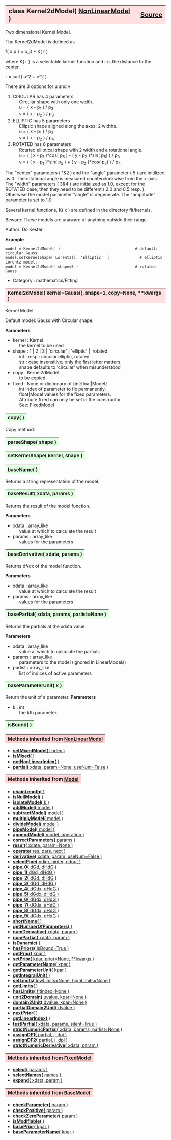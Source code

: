 ---
---
<br><br>

<a name="Kernel2dModel"></a>
<table><thead style="background-color:#FFE0E0; width:100%; font-size:20px"><tr><th style="text-align:left">
<strong>class Kernel2dModel(</strong> <a href="./NonLinearModel.html">NonLinearModel</a> )</th><th style="text-align:right"><a href=https://github.com/dokester/BayesicFitting/blob/master/BayesicFitting/source/Kernel2dModel.py target=_blank>Source</a></th></tr></thead></table>
<p>

Two dimensional Kernel Model.

The Kernel2dModel is defined as

 f( x:p ) = p_0 * K( r )

where K( r ) is a selectable kernel function and r is the distance to the center.

 r = sqrt( u^2 + v^2 ).

There are 3 options for u and v

1. CIRCULAR has 4 parameters<br>
&nbsp;&nbsp;&nbsp;&nbsp; Circular shape with only one width.<br>
&nbsp;&nbsp;&nbsp;&nbsp; u = ( x - p<sub>1</sub> ) / p<sub>3</sub><br>
&nbsp;&nbsp;&nbsp;&nbsp; v = ( x - p<sub>2</sub> ) / p<sub>3</sub><br>
2. ELLIPTIC has 5 parameters<br>
&nbsp;&nbsp;&nbsp;&nbsp; Elliptic shape aligned along the axes; 2 widths.<br>
&nbsp;&nbsp;&nbsp;&nbsp; u = ( x - p<sub>1</sub> ) / p<sub>3</sub><br>
&nbsp;&nbsp;&nbsp;&nbsp; v = ( x - p<sub>2</sub> ) / p<sub>4</sub><br>
3. ROTATED has 6 parameters<br>
&nbsp;&nbsp;&nbsp;&nbsp; Rotated elliptical shape with 2 width and a rotational angle.<br>
&nbsp;&nbsp;&nbsp;&nbsp; u = ( ( x - p<sub>1</sub> )*cos( p<sub>5</sub> ) - ( y - p<sub>2</sub> )*sin( p<sub>5</sub>) ) / p<sub>3</sub><br>
&nbsp;&nbsp;&nbsp;&nbsp; v = ( ( x - p<sub>1</sub> )*sin( p<sub>5</sub> ) + ( y - p<sub>2</sub> )*cos( p<sub>5</sub>) ) / p<sub>4</sub><br>

The "center" parameters ( 1&2 ) and the "angle" parameter ( 5 ) are initilized as 0.
The rotational angle is measured counterclockwise from the x-axis.
The "width" parameters ( 3&4 ) are initialized as 1.0, except for the ROTATED case;
then they need to be different ( 2.0 and 0.5 resp. ).
Otherwise the model parameter "angle" is degenerate.
The "amplitude" parameter is set to 1.0.

Several kernel functions, K( x ) are defined in the directory fit/kernels.

Beware: These models are unaware of anything outside their range.

Author:      Do Kester

<b>Example</b>

    model = Kernel2dModel( )                                 # default: circular Gauss
    model.setKernelShape( Lorentz(), 'Elliptic'  )             # elliptic Lorentz model.
    model = Kernel2dModel( shape=3 )                         # rotated Gauss

* Category :     mathematics/Fitting<br>


<a name="Kernel2dModel"></a>
<table><thead style="background-color:#FFE0E0; width:100%; font-size:15px"><tr><th style="text-align:left">
<strong>Kernel2dModel(</strong> kernel=Gauss(), shape=1, copy=None, **kwargs )
</th></tr></thead></table>
<p>

Kernel Model.

Default model: Gauss with Circular shape.

<b>Parameters</b>

* kernel  :  Kernel<br>
&nbsp;&nbsp;&nbsp;&nbsp; the kernel to be used<br>
* shape  :  1 | 2 | 3 | 'circular' | 'elliptic' | 'rotated'<br>
&nbsp;&nbsp;&nbsp;&nbsp; int : resp.: circular elliptic, rotated<br>
&nbsp;&nbsp;&nbsp;&nbsp; str : case insensitive; only the first letter matters.<br>
&nbsp;&nbsp;&nbsp;&nbsp; shape defaults to 'circular' when misunderstood<br>
* copy  :  Kernel2dModel<br>
&nbsp;&nbsp;&nbsp;&nbsp; to be copied<br>
* fixed  :  None or dictionary of {int:float|Model}<br>
&nbsp;&nbsp;&nbsp;&nbsp; int         index of parameter to fix permanently.<br>
&nbsp;&nbsp;&nbsp;&nbsp; float|Model values for the fixed parameters.<br>
&nbsp;&nbsp;&nbsp;&nbsp; Attribute fixed can only be set in the constructor.<br>
&nbsp;&nbsp;&nbsp;&nbsp; See: [FixedModel](./FixedModel.md)<br>


<a name="copy"></a>
<table><thead style="background-color:#E0FFE0; width:100%; font-size:15px"><tr><th style="text-align:left">
<strong>copy(</strong> )
</th></tr></thead></table>
<p>
Copy method. 

<a name="parseShape"></a>
<table><thead style="background-color:#E0FFE0; width:100%; font-size:15px"><tr><th style="text-align:left">
<strong>parseShape(</strong> shape ) 
</th></tr></thead></table>
<p>
<a name="setKernelShape"></a>
<table><thead style="background-color:#E0FFE0; width:100%; font-size:15px"><tr><th style="text-align:left">
<strong>setKernelShape(</strong> kernel, shape ) 
</th></tr></thead></table>
<p>
<a name="baseName"></a>
<table><thead style="background-color:#E0FFE0; width:100%; font-size:15px"><tr><th style="text-align:left">
<strong>baseName(</strong> )
</th></tr></thead></table>
<p>
Returns a string representation of the model. 

<a name="baseResult"></a>
<table><thead style="background-color:#E0FFE0; width:100%; font-size:15px"><tr><th style="text-align:left">
<strong>baseResult(</strong> xdata, params )
</th></tr></thead></table>
<p>

Returns the result of the model function.

<b>Parameters</b>

* xdata  :  array_like<br>
&nbsp;&nbsp;&nbsp;&nbsp; value at which to calculate the result<br>
* params  :  array_like<br>
&nbsp;&nbsp;&nbsp;&nbsp; values for the parameters<br>


<a name="baseDerivative"></a>
<table><thead style="background-color:#E0FFE0; width:100%; font-size:15px"><tr><th style="text-align:left">
<strong>baseDerivative(</strong> xdata, params )
</th></tr></thead></table>
<p>

Returns df/dx of the model function.

<b>Parameters</b>

* xdata  :  array_like<br>
&nbsp;&nbsp;&nbsp;&nbsp; value at which to calculate the result<br>
* params  :  array_like<br>
&nbsp;&nbsp;&nbsp;&nbsp; values for the parameters<br>


<a name="basePartial"></a>
<table><thead style="background-color:#E0FFE0; width:100%; font-size:15px"><tr><th style="text-align:left">
<strong>basePartial(</strong> xdata, params, parlist=None )
</th></tr></thead></table>
<p>

Returns the partials at the xdata value.

<b>Parameters</b>

* xdata  :  array_like<br>
&nbsp;&nbsp;&nbsp;&nbsp; value at which to calculate the partials<br>
* params  :  array_like<br>
&nbsp;&nbsp;&nbsp;&nbsp; parameters to the model (ignored in LinearModels)<br>
* parlist  :  array_like<br>
&nbsp;&nbsp;&nbsp;&nbsp; list of indices of active parameters<br>


<a name="baseParameterUnit"></a>
<table><thead style="background-color:#E0FFE0; width:100%; font-size:15px"><tr><th style="text-align:left">
<strong>baseParameterUnit(</strong> k )
</th></tr></thead></table>
<p>

Return the unit of a parameter.
<b>Parameters</b>

* k  :  int<br>
&nbsp;&nbsp;&nbsp;&nbsp; the kth parameter.<br>


<a name="isBound"></a>
<table><thead style="background-color:#E0FFE0; width:100%; font-size:15px"><tr><th style="text-align:left">
<strong>isBound(</strong> )
</th></tr></thead></table>
<p>
<table><thead style="background-color:#FFD0D0; width:100%; font-size:15px"><tr><th style="text-align:left">
<strong>Methods inherited from</strong> <a href="./NonLinearModel.html">NonLinearModel</a></th></tr></thead></table>


* [<strong>setMixedModel(</strong> lindex )](./NonLinearModel.md#setMixedModel)
* [<strong>isMixed(</strong> )](./NonLinearModel.md#isMixed)
* [<strong>getNonLinearIndex(</strong> )](./NonLinearModel.md#getNonLinearIndex)
* [<strong>partial(</strong> xdata, param=None, useNum=False )](./NonLinearModel.md#partial)


<table><thead style="background-color:#FFD0D0; width:100%; font-size:15px"><tr><th style="text-align:left">
<strong>Methods inherited from</strong> <a href="./Model.html">Model</a></th></tr></thead></table>


* [<strong>chainLength(</strong> )](./Model.md#chainLength)
* [<strong>isNullModel(</strong> ) ](./Model.md#isNullModel)
* [<strong>isolateModel(</strong> k )](./Model.md#isolateModel)
* [<strong>addModel(</strong> model )](./Model.md#addModel)
* [<strong>subtractModel(</strong> model )](./Model.md#subtractModel)
* [<strong>multiplyModel(</strong> model )](./Model.md#multiplyModel)
* [<strong>divideModel(</strong> model )](./Model.md#divideModel)
* [<strong>pipeModel(</strong> model )](./Model.md#pipeModel)
* [<strong>appendModel(</strong> model, operation )](./Model.md#appendModel)
* [<strong>correctParameters(</strong> params )](./Model.md#correctParameters)
* [<strong>result(</strong> xdata, param=None )](./Model.md#result)
* [<strong>operate(</strong> res, pars, next )](./Model.md#operate)
* [<strong>derivative(</strong> xdata, param, useNum=False )](./Model.md#derivative)
* [<strong>selectPipe(</strong> ndim, ninter, ndout ) ](./Model.md#selectPipe)
* [<strong>pipe_0(</strong> dGd, dHdG ) ](./Model.md#pipe_0)
* [<strong>pipe_1(</strong> dGd, dHdG ) ](./Model.md#pipe_1)
* [<strong>pipe_2(</strong> dGd, dHdG ) ](./Model.md#pipe_2)
* [<strong>pipe_3(</strong> dGd, dHdG ) ](./Model.md#pipe_3)
* [<strong>pipe_4(</strong> dGdx, dHdG ) ](./Model.md#pipe_4)
* [<strong>pipe_5(</strong> dGdx, dHdG ) ](./Model.md#pipe_5)
* [<strong>pipe_6(</strong> dGdx, dHdG ) ](./Model.md#pipe_6)
* [<strong>pipe_7(</strong> dGdx, dHdG ) ](./Model.md#pipe_7)
* [<strong>pipe_8(</strong> dGdx, dHdG ) ](./Model.md#pipe_8)
* [<strong>pipe_9(</strong> dGdx, dHdG ) ](./Model.md#pipe_9)
* [<strong>shortName(</strong> ) ](./Model.md#shortName)
* [<strong>getNumberOfParameters(</strong> )](./Model.md#getNumberOfParameters)
* [<strong>numDerivative(</strong> xdata, param )](./Model.md#numDerivative)
* [<strong>numPartial(</strong> xdata, param )](./Model.md#numPartial)
* [<strong>isDynamic(</strong> ) ](./Model.md#isDynamic)
* [<strong>hasPriors(</strong> isBound=True ) ](./Model.md#hasPriors)
* [<strong>getPrior(</strong> kpar )](./Model.md#getPrior)
* [<strong>setPrior(</strong> kpar, prior=None, **kwargs )](./Model.md#setPrior)
* [<strong>getParameterName(</strong> kpar )](./Model.md#getParameterName)
* [<strong>getParameterUnit(</strong> kpar )](./Model.md#getParameterUnit)
* [<strong>getIntegralUnit(</strong> )](./Model.md#getIntegralUnit)
* [<strong>setLimits(</strong> lowLimits=None, highLimits=None )](./Model.md#setLimits)
* [<strong>getLimits(</strong> ) ](./Model.md#getLimits)
* [<strong>hasLimits(</strong> fitindex=None )](./Model.md#hasLimits)
* [<strong>unit2Domain(</strong> uvalue, kpar=None )](./Model.md#unit2Domain)
* [<strong>domain2Unit(</strong> dvalue, kpar=None )](./Model.md#domain2Unit)
* [<strong>partialDomain2Unit(</strong> dvalue )](./Model.md#partialDomain2Unit)
* [<strong>nextPrior(</strong> ) ](./Model.md#nextPrior)
* [<strong>getLinearIndex(</strong> )](./Model.md#getLinearIndex)
* [<strong>testPartial(</strong> xdata, params, silent=True )](./Model.md#testPartial)
* [<strong>strictNumericPartial(</strong> xdata, params, parlist=None ) ](./Model.md#strictNumericPartial)
* [<strong>assignDF1(</strong> partial, i, dpi ) ](./Model.md#assignDF1)
* [<strong>assignDF2(</strong> partial, i, dpi ) ](./Model.md#assignDF2)
* [<strong>strictNumericDerivative(</strong> xdata, param ) ](./Model.md#strictNumericDerivative)


<table><thead style="background-color:#FFD0D0; width:100%; font-size:15px"><tr><th style="text-align:left">
<strong>Methods inherited from</strong> <a href="./FixedModel.html">FixedModel</a></th></tr></thead></table>


* [<strong>select(</strong> params ) ](./FixedModel.md#select)
* [<strong>selectNames(</strong> names ) ](./FixedModel.md#selectNames)
* [<strong>expand(</strong> xdata, param ) ](./FixedModel.md#expand)


<table><thead style="background-color:#FFD0D0; width:100%; font-size:15px"><tr><th style="text-align:left">
<strong>Methods inherited from</strong> <a href="./BaseModel.html">BaseModel</a></th></tr></thead></table>


* [<strong>checkParameter(</strong> param ) ](./BaseModel.md#checkParameter)
* [<strong>checkPositive(</strong> param ) ](./BaseModel.md#checkPositive)
* [<strong>checkZeroParameter(</strong> param )](./BaseModel.md#checkZeroParameter)
* [<strong>isModifiable(</strong> ) ](./BaseModel.md#isModifiable)
* [<strong>basePrior(</strong> kpar ) ](./BaseModel.md#basePrior)
* [<strong>baseParameterName(</strong> kpar ) ](./BaseModel.md#baseParameterName)
